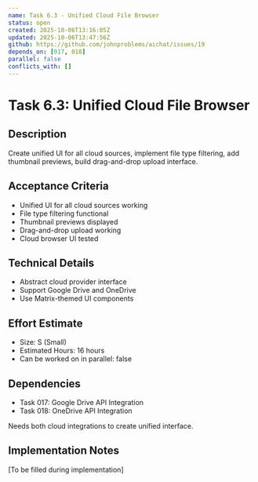 ```yaml
---
name: Task 6.3 - Unified Cloud File Browser
status: open
created: 2025-10-06T13:16:05Z
updated: 2025-10-06T13:47:56Z
github: https://github.com/johnproblems/aichat/issues/19
depends_on: [017, 018]
parallel: false
conflicts_with: []
---
```


# Task 6.3: Unified Cloud File Browser

## Description
Create unified UI for all cloud sources, implement file type filtering, add thumbnail previews, build drag-and-drop upload interface.

## Acceptance Criteria
- Unified UI for all cloud sources working
- File type filtering functional
- Thumbnail previews displayed
- Drag-and-drop upload working
- Cloud browser UI tested

## Technical Details
- Abstract cloud provider interface
- Support Google Drive and OneDrive
- Use Matrix-themed UI components

## Effort Estimate
- Size: S (Small)
- Estimated Hours: 16 hours
- Can be worked on in parallel: false

## Dependencies
- Task 017: Google Drive API Integration
- Task 018: OneDrive API Integration

Needs both cloud integrations to create unified interface.

## Implementation Notes
[To be filled during implementation]
